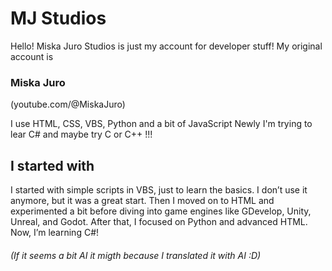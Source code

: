 # MJ Studios
Hello! Miska Juro Studios is just my account for developer stuff!
My original account is
### Miska Juro
(youtube.com/@MiskaJuro)

I use HTML, CSS, VBS, Python and a bit of JavaScript
Newly I'm trying to lear C# and maybe try C or C++ !!!

## I started with
I started with simple scripts in VBS, just to learn the basics.
I don’t use it anymore, but it was a great start.
Then I moved on to HTML and experimented a bit
before diving into game engines like GDevelop, Unity, Unreal, and Godot.
After that, I focused on Python and advanced HTML.
Now, I’m learning C#!

###### (If it seems a bit AI it migth because I translated it with AI :D)
